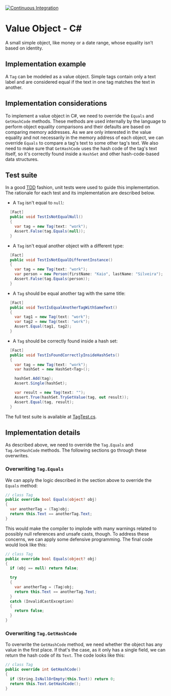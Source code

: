 [![Continuous Integration](https://github.com/kaiosilveira/csharp-value-object/actions/workflows/dotnet.yml/badge.svg)](https://github.com/kaiosilveira/csharp-value-object/actions/workflows/dotnet.yml)

# Value Object - C#

A small simple object, like money or a date range, whose equality isn’t based on identity.

## Implementation example

A `Tag` can be modeled as a value object. Simple tags contain only a text label and are considered equal if the text in one tag matches the text in another.

## Implementation considerations

To implement a value object in C#, we need to override the `Equals` and `GetHashCode` methods. These methods are used internally by the language to perform object equality comparisons and their defaults are based on comparing memory addresses. As we are only interested in the value equality and not necessarily in the memory address of each object, we can override `Equals` to compare a tag's text to some other tag's text. We also need to make sure that `GetHashCode` uses the hash code of the tag's text itself, so it's correctly found inside a `HashSet` and other hash-code-based data structures.

## Test suite

In a good [TDD](https://github.com/kaiosilveira/test-driven-development) fashion, unit tests were used to guide this implementation. The rationale for each test and its implementation are described below.

- A `Tag` isn't equal to `null`:

```csharp
  [Fact]
  public void TestIsNotEqualNull()
  {
    var tag = new Tag(text: "work");
    Assert.False(tag.Equals(null));
  }
```

- A `Tag` isn't equal another object with a different type:

```csharp
  [Fact]
  public void TestIsNotEqualDifferentInstance()
  {
    var tag = new Tag(text: "work");
    var person = new Person(firstName: "Kaio", lastName: "Silveira");
    Assert.False(tag.Equals(person));
  }
```

- A `Tag` should be equal another tag with the same title:

```csharp
  [Fact]
  public void TestIsEqualAnotherTagWithSameText()
  {
    var tag1 = new Tag(text: "work");
    var tag2 = new Tag(text: "work");
    Assert.Equal(tag1, tag2);
  }
```

- A `Tag` should be correctly found inside a hash set:

```csharp
  [Fact]
  public void TestIsFoundCorrectlyInsideHashSets()
  {
    var tag = new Tag(text: "work");
    var hashSet = new HashSet<Tag>();

    hashSet.Add(tag);
    Assert.Single(hashSet);

    var result = new Tag(text: "");
    Assert.True(hashSet.TryGetValue(tag, out result));
    Assert.Equal(tag, result);
  }
```

The full test suite is available at [TagTest.cs](./PoEAAValueObject.Tests/TagTest.cs).

## Implementation details

As described above, we need to override the `Tag.Equals` and `Tag.GetHashCode` methods. The following sections go through these overwrites.

### Overwriting `Tag.Equals`

We can apply the logic described in the section above to override the `Equals` method:

```csharp
// class Tag
public override bool Equals(object? obj)
{
  var anotherTag = (Tag)obj;
  return this.Text == anotherTag.Text;
}
```

This would make the compiler to implode with many warnings related to possibly null references and unsafe casts, though. To address these concerns, we can apply some defensive programming. The final code would look like this:

```csharp
// class Tag
public override bool Equals(object? obj)
{
  if (obj == null) return false;

  try
  {
    var anotherTag = (Tag)obj;
    return this.Text == anotherTag.Text;
  }
  catch (InvalidCastException)
  {
    return false;
  }
}
```

### Overwriting `Tag.GetHashCode`

To overwrite the `GetHashCode` method, we need whether the object has any value in the first place. If that's the case, as it only has a single field, we can return the hash code of its `Text`. The code looks like this:

```csharp
// class Tag
public override int GetHashCode()
{
  if (String.IsNullOrEmpty(this.Text)) return 0;
  return this.Text.GetHashCode();
}
```
